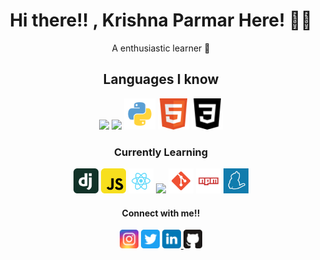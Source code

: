 <h1 align='center'> Hi there!! , Krishna Parmar Here! 🙋‍♂️ </h1>
<p align='center'> A enthusiastic learner 🎇 </p>
<h2 align='center'> Languages I know </h2>
<p align='center'>
<img src=https://github.com/isocpp/logos/blob/master/cpp_logo.svg height='50' weight='50'/>
<img src=https://camo.githubusercontent.com/6cc41155e58a4eebe7353d524da5ebb0de7aaf4fd4ad45fb9a433c8b41d38c16/68747470733a2f2f747365332e6d6d2e62696e672e6e65742f74683f69643d4f49502e7276756a594b4f546d2d2d5654334b545a775633786748614861267069643d417069 height='50' weight='50'/>
 <img src=https://github.com/edent/SuperTinyIcons/blob/master/images/svg/python.svg height='50' weight='50'/>
 <img src=https://github.com/edent/SuperTinyIcons/blob/master/images/svg/html5.svg height='50' weight='50'/>
 <img src=https://github.com/simple-icons/simple-icons/blob/develop/icons/css3.svg height='50'  weight='50'/> 
</p>
<h3 align='center'> Currently Learning </h3>
<p align='center'>
<img src=https://github.com/edent/SuperTinyIcons/blob/master/images/svg/djangoproject.svg height='40' weight='40'/>
<img src=https://github.com/edent/SuperTinyIcons/blob/master/images/svg/javascript.svg height='40' weight='40'/>
<img src=https://github.com/edent/SuperTinyIcons/blob/master/images/svg/react.svg height='40' weight='40'/>
<img src=https://github.com/simple-icons/simple-icons/blob/develop/icons/bootstrap.svg height='40' weight='40'/>
<img src=https://github.com/edent/SuperTinyIcons/blob/master/images/svg/git.svg  height='40' weight='40'/>
<img src=https://github.com/edent/SuperTinyIcons/blob/master/images/svg/npm.svg  height='40' weight='40'/>
<img src=https://github.com/edent/SuperTinyIcons/blob/master/images/svg/yarn.svg  height='40' weight='40'/>
</p>

<h4 align='center'> Connect with me!! </h4>
<p align='center'>
<a href = https://instagram.com/_parmark target='blank'> <img src=https://github.com/edent/SuperTinyIcons/blob/master/images/svg/instagram.svg height='30' weight='30'/></a> 
<a href = https://twitter.com/@_parmark target='blank'> <img src=https://github.com/edent/SuperTinyIcons/blob/master/images/svg/twitter.svg height='30' weight='30'/></a> 
<a href = https://www.linkedin.com/in/parmark-326111 target='blank'> <img src=https://github.com/edent/SuperTinyIcons/blob/master/images/svg/linkedin.svg height='30' weight='30'/><a href = https://github.com/ParmarKrishna target='blank'> <img src=https://github.com/edent/SuperTinyIcons/blob/master/images/svg/github.svg height='30' weight='30'/></a>
</p>
